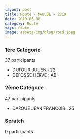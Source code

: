 ```yaml
---
layout: post
title: Route - MAULDE - 2019
date: 2019-06-30
category: Route
tags: Route
image: assets/img/blog/road.jpeg
---
```


### 1ère Catégorie
37 participants
- DUFOUR JULIEN : 22
- DEFOSSE HERVE : AB

### 2ème Catégorie
47 participants
- DARQUE JEAN FRANCOIS : 25

### Scratch
0 participants
